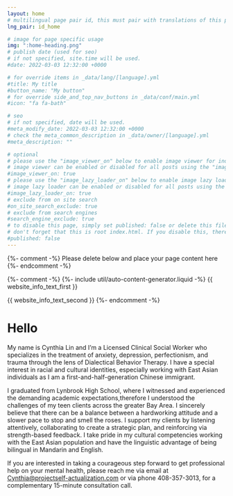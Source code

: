 ```yaml
---
layout: home
# multilingual page pair id, this must pair with translations of this page. (This name must be unique)
lng_pair: id_home

# image for page specific usage
img: ":home-heading.png"
# publish date (used for seo)
# if not specified, site.time will be used.
#date: 2022-03-03 12:32:00 +0000

# for override items in _data/lang/[language].yml
#title: My title
#button_name: "My button"
# for override side_and_top_nav_buttons in _data/conf/main.yml
#icon: "fa fa-bath"

# seo
# if not specified, date will be used.
#meta_modify_date: 2022-03-03 12:32:00 +0000
# check the meta_common_description in _data/owner/[language].yml
#meta_description: ""

# optional
# please use the "image_viewer_on" below to enable image viewer for individual pages or posts (_posts/ or [language]/_posts folders).
# image viewer can be enabled or disabled for all posts using the "image_viewer_posts: true" setting in _data/conf/main.yml.
#image_viewer_on: true
# please use the "image_lazy_loader_on" below to enable image lazy loader for individual pages or posts (_posts/ or [language]/_posts folders).
# image lazy loader can be enabled or disabled for all posts using the "image_lazy_loader_posts: true" setting in _data/conf/main.yml.
#image_lazy_loader_on: true
# exclude from on site search
#on_site_search_exclude: true
# exclude from search engines
#search_engine_exclude: true
# to disable this page, simply set published: false or delete this file
# don't forget that this is root index.html. If you disable this, there will be no index.html page to open
#published: false
---
```


{%- comment -%} Please delete below and place your page content here {%- endcomment -%}

{%- comment -%}
{%- include util/auto-content-generator.liquid -%}
{{ website_info_text_first }}

{{ website_info_text_second }}
{%- endcomment -%}

# Hello

My name is Cynthia Lin and I’m a Licensed Clinical Social Worker who specializes in the treatment of anxiety, depression, perfectionism, and trauma through the lens of Dialectical Behavior Therapy. I have a special interest in racial and cultural identities, especially working with East Asian individuals as I am a first-and-half-generation Chinese immigrant. 

I graduated from Lynbrook High School, where I witnessed and experienced the demanding academic expectations,therefore I understood the challenges of my teen clients across the greater Bay Area. I sincerely believe that there can be a balance between a hardworking attitude and a slower pace to stop and smell the roses. I support my clients by listening attentively, collaborating to create a strategic plan, and reinforcing via strength-based feedback. I take pride in my cultural competencies working with the East Asian population and have the linguistic advantage of being bilingual in Mandarin and English. 

If you are interested in taking a courageous step forward to get professional help on your mental health, please reach me via email at Cynthia@projectself-actualization.com or via phone 408-357-3013, for a complementary 15-minute consultation call. 
